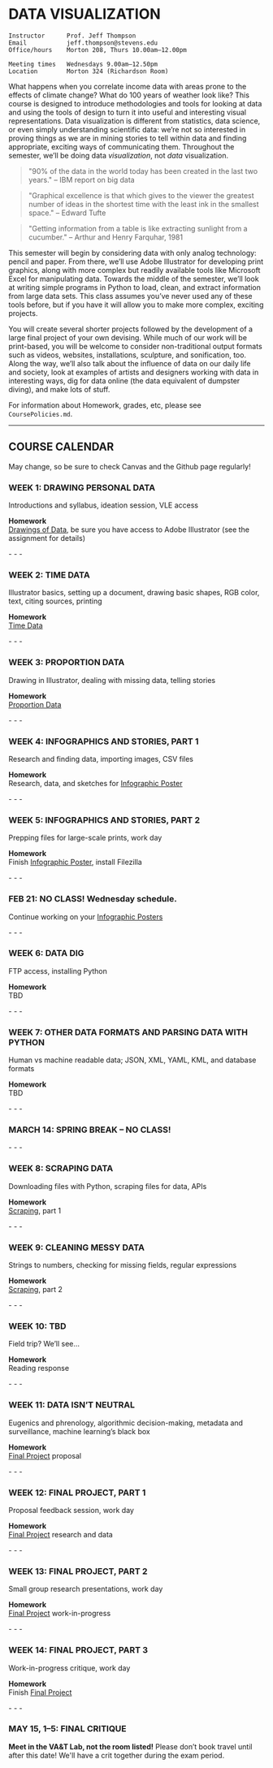 DATA VISUALIZATION
====

    Instructor      Prof. Jeff Thompson
    Email           jeff.thompson@stevens.edu
    Office/hours    Morton 208, Thurs 10.00am–12.00pm

    Meeting times   Wednesdays 9.00am–12.50pm
    Location        Morton 324 (Richardson Room)

What happens when you correlate income data with areas prone to the effects of climate change?  What do 100 years of weather look like?  This course is designed to introduce methodologies and tools for looking at data and using the tools of design to turn it into useful and interesting visual representations. Data visualization is different from statistics, data science, or even simply understanding scientific data: we’re not so interested in proving things as we are in mining stories to tell within data and finding appropriate, exciting ways of communicating them. Throughout the semester, we’ll be doing data *visualization*, not *data* visualization.

>"90% of the data in the world today has been created in the last two years." – IBM report on big data

>"Graphical excellence is that which gives to the viewer the greatest number of ideas in the shortest time with the least ink in the smallest space." – Edward Tufte

>"Getting information from a table is like extracting sunlight from a cucumber." – Arthur and Henry Farquhar, 1981

This semester will begin by considering data with only analog technology: pencil and paper. From there, we’ll use Adobe Illustrator for developing print graphics, along with more complex but readily available tools like Microsoft Excel for manipulating data. Towards the middle of the semester, we’ll look at writing simple programs in Python to load, clean, and extract information from large data sets. This class assumes you’ve never used any of these tools before, but if you have it will allow you to make more complex, exciting projects.

You will create several shorter projects followed by the development of a large final project of your own devising. While much of our work will be print-based, you will be welcome to consider non-traditional output formats such as videos, websites, installations, sculpture, and sonification, too. Along the way, we’ll also talk about the influence of data on our daily life and society, look at examples of artists and designers working with data in interesting ways, dig for data online (the data equivalent of dumpster diving), and make lots of stuff.

For information about 
Homework, grades, etc, please see `CoursePolicies.md`.

---

## COURSE CALENDAR  
May change, so be sure to check Canvas and the Github page regularly!

### WEEK 1: DRAWING PERSONAL DATA
Introductions and syllabus, ideation session, VLE access

**Homework**  
[Drawings of Data](https://github.com/jeffThompson/DataVisualization/blob/master/Assignments/Week01_DrawingData.md), be sure you have access to Adobe Illustrator (see the assignment for details)

\- \- \-

### WEEK 2: TIME DATA  
Illustrator basics, setting up a document, drawing basic shapes, RGB color, text, citing sources, printing

**Homework**  
[Time Data]()

\- \- \-

### WEEK 3: PROPORTION DATA  
Drawing in Illustrator, dealing with missing data, telling stories

**Homework**  
[Proportion Data]()

\- \- \-

### WEEK 4: INFOGRAPHICS AND STORIES, PART 1  
Research and finding data, importing images, CSV files

**Homework**  
Research, data, and sketches for [Infographic Poster]()

\- \- \-

### WEEK 5: INFOGRAPHICS AND STORIES, PART 2  
Prepping files for large-scale prints, work day

**Homework**  
Finish [Infographic Poster](), install Filezilla

\- \- \-

### FEB 21: NO CLASS! Wednesday schedule.
Continue working on your [Infographic Posters]()

\- \- \-

### WEEK 6: DATA DIG  
FTP access, installing Python 

**Homework**  
TBD

\- \- \-

### WEEK 7: OTHER DATA FORMATS AND PARSING DATA WITH PYTHON  
Human vs machine readable data; JSON, XML, YAML, KML, and database formats

**Homework**  
TBD

\- \- \-

### MARCH 14: SPRING BREAK – NO CLASS!

\- \- \- 

### WEEK 8: SCRAPING DATA  
Downloading files with Python, scraping files for data, APIs

**Homework**  
[Scraping](), part 1

\- \- \-

### WEEK 9: CLEANING MESSY DATA  
Strings to numbers, checking for missing fields, regular expressions 

**Homework**  
[Scraping](), part 2

\- \- \-

### WEEK 10: TBD  
Field trip? We’ll see…

**Homework**  
Reading response

\- \- \-

### WEEK 11: DATA ISN’T NEUTRAL  
Eugenics and phrenology, algorithmic decision-making, metadata and surveillance, machine learning’s black box

**Homework**  
[Final Project]() proposal

\- \- \-

### WEEK 12: FINAL PROJECT, PART 1  
Proposal feedback session, work day

**Homework**  
[Final Project]() research and data

\- \- \-

### WEEK 13: FINAL PROJECT, PART 2  
Small group research presentations, work day

**Homework**  
[Final Project]() work-in-progress

\- \- \-

### WEEK 14: FINAL PROJECT, PART 3  
Work-in-progress critique, work day

**Homework**  
Finish [Final Project]()

\- \- \-

### MAY 15, 1–5: FINAL CRITIQUE  
**Meet in the VA&T Lab, not the room listed!**
Please don’t book travel until after this date! We'll have a crit together during the exam period.

